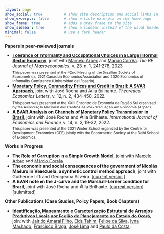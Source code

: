 ```yaml
---
layout: page
show_social: true          # show site description and social links in the footer
show_excerpts: false       # show article excerpts on the home page
show_frame: true           # adds a gray frame to the site
show_sidebar: true         # show a sidebar instead of the usual header
minimal: false             # use a dark header
---
```


**Papers in peer-reviewed journals**
- **[Tolerance of Informality and Occupational Choices in a Large Informal Sector Economy](https://doi.org/10.1515/bejm-2021-0076)**, joint with [Marcelo Arbex](https://sites.google.com/site/arbexmarcelo/) and [Márcio Corrêa](https://orcid.org/0000-0001-6715-6753). _The BE Journal of Macroeconomics_, v. 23, n. 1, 241-278, 2023.  
<sub>This paper was presented at the 42nd Meeting of the Brazilian Society of Econometrics, 2021 Canadian Economics Association and 2020 Economics of Informality Conference (Universidad del Rosario).<sub>
- **[Monetary Policy, Commodity Prices and Credit in Brazil: A SVAR Approach](https://doi.org/10.4236/tel.2022.122024)**, joint with José Rocha and Átila Brilhante. _Theoretical Economics Letters_, v. 12, n. 2, 434-450, 2022.  
<sub>This paper was presented at the XXIII Encontro de Economia da Região Sul organized by the Associação Nacional dos Centros de Pós-Graduação em Economia (Anpec).<sub>
- **[A BVAR Analysis on Channels of Monetary Policy Transmission in Brazil](https://doi.org/10.5539/ijef.v14n3p19)**, joint with José Rocha and Átila Brilhante. _International Journal of Economics and Finance_, v. 14, n. 3, 19-32, 2022.  
<sub>This paper was presented at the 2021 Winter School organized by the Centre for Development Economics (CDE) jointly with the Econometric Society at the Delhi School of Economics.<sub>
  
**Works in Progress**
- **The Role of Corruption in a Simple Growth Model**, joint with [Marcelo Arbex](https://sites.google.com/site/arbexmarcelo/) and [Márcio Corrêa](https://orcid.org/0000-0001-6715-6753).
- **The economic and social consequences of the government of Nicolás Maduro in Venezuela: a synthetic control method approach**, joint with Guilherme Irffi and Georgeana Silveira. [[current version]](https://drive.google.com/file/d/1G_U_bQB1Iv-6MQfv6GbLKc5m6AhYZfC2/view?usp=sharing)
- **A BVAR note on the J-curve and the Marshall-Lerner condition for Brazil**, joint with José Rocha and Átila Brilhante. [[current version]](  https://drive.google.com/file/d/1HCEZlJ5yfyBHYXKvHt2AbTAONdyZnCnZ/view?usp=sharing) [submitted]
 
**Other Publications (Case Studies, Policy Papers, Book Chapters)**
- **[Identificação, Mapeamento e Caracterização Estrutural de Arranjos Produtivos Locais por Região de Planejamento no Estado do Ceará](https://www.researchgate.net/publication/370465448_Identificacao_Mapeamento_e_Caracterizacao_Estrutural_de_Arranjos_Produtivos_Locais_por_Regiao_de_Planejamento_no_Estado_do_Ceara)**, joint with [Jair do Amaral Filho](http://jairdoamaralfilho.ecn.br), [Elda Tahim](https://orcid.org/0000-0002-4135-7714), [Felipe da Silva](https://www.researchgate.net/profile/Felipe-Silva-8), [Ivna Machado](https://www.researchgate.net/profile/Ivna-Machado), [Francisco Braga](http://lattes.cnpq.br/7076516474858419), [José Lima](https://www.researchgate.net/profile/Jose-Carlos-Souza-Lima) and [Paulo da Costa](http://lattes.cnpq.br/6035192545586106). 

  
  
  
